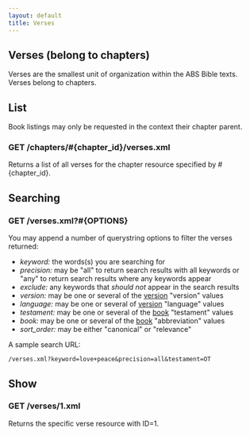 ```yaml
---
layout: default
title: Verses
---
```


## Verses (belong to chapters)

Verses are the smallest unit of organization within the ABS Bible texts.  Verses belong to chapters.
    
## List

Book listings may only be requested in the context their chapter parent.

### GET /chapters/#{chapter_id}/verses.xml

Returns a list of all verses for the chapter resource specified by #{chapter_id}.

## Searching

### GET /verses.xml?#{OPTIONS}

You may append a number of querystring options to filter the verses returned:

* *keyword:* the words(s) you are searching for
* *precision:* may be "all" to return search results with all keywords or "any" to return search results where any keywords appear
* *exclude:* any keywords that *should not* appear in the search results
* *version:* may be one or several of the [version][version] "version" values
* *language:* may be one or several of [version][version] "language" values
* *testament:* may be one or several of the [book][book] "testament" values
* *book:* may be one or several of the [book][book] "abbreviation" values
* *sort_order:* may be either "canonical" or "relevance"

A sample search URL:

    /verses.xml?keyword=love+peace&precision=all&testament=OT

## Show

### GET /verses/1.xml

Returns the specific verse resource with ID=1.

[version]: /versions.html "Versions"
[book]: /books.html "Books"